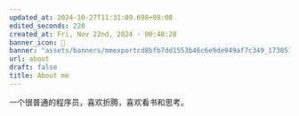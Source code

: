 ```yaml
---
updated_at: 2024-10-27T11:31:09.698+08:00
edited_seconds: 220
created_at: Fri, Nov 22nd, 2024 - 00:48:28
banner_icon: 🍴
banner: "assets/banners/mmexportcd8bfb7dd1553b46c6e9de949af7c349_1730517333039.jpeg"
url: about
draft: false
title: About me
---
```

 一个很普通的程序员，喜欢折腾，喜欢看书和思考。
